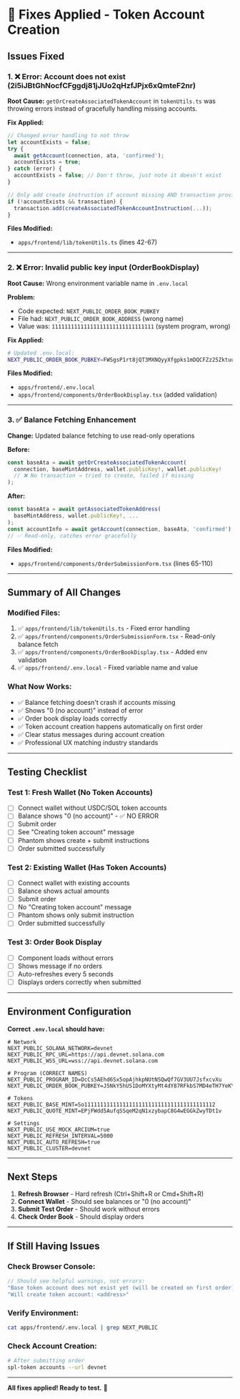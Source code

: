 # 🔧 Fixes Applied - Token Account Creation

## Issues Fixed

### 1. ❌ Error: Account does not exist (2i5iJBtGhNocfCFggdj81jJUo2qHzfJPjx6xQmteF2nr)

**Root Cause:** `getOrCreateAssociatedTokenAccount` in `tokenUtils.ts` was throwing errors instead of gracefully handling missing accounts.

**Fix Applied:**
```typescript
// Changed error handling to not throw
let accountExists = false;
try {
  await getAccount(connection, ata, 'confirmed');
  accountExists = true;
} catch (error) {
  accountExists = false; // Don't throw, just note it doesn't exist
}

// Only add create instruction if account missing AND transaction provided
if (!accountExists && transaction) {
  transaction.add(createAssociatedTokenAccountInstruction(...));
}
```

**Files Modified:**
- `apps/frontend/lib/tokenUtils.ts` (lines 42-67)

---

### 2. ❌ Error: Invalid public key input (OrderBookDisplay)

**Root Cause:** Wrong environment variable name in `.env.local`

**Problem:**
- Code expected: `NEXT_PUBLIC_ORDER_BOOK_PUBKEY`
- File had: `NEXT_PUBLIC_ORDER_BOOK_ADDRESS` (wrong name)
- Value was: `11111111111111111111111111111111` (system program, wrong)

**Fix Applied:**
```bash
# Updated .env.local:
NEXT_PUBLIC_ORDER_BOOK_PUBKEY=FWSgsP1rt8jQT3MXNQyyXfgpks1mDQCFZz25ZktuuJg8
```

**Files Modified:**
- `apps/frontend/.env.local`
- `apps/frontend/components/OrderBookDisplay.tsx` (added validation)

---

### 3. ✅ Balance Fetching Enhancement

**Change:** Updated balance fetching to use read-only operations

**Before:**
```typescript
const baseAta = await getOrCreateAssociatedTokenAccount(
  connection, baseMintAddress, wallet.publicKey!, wallet.publicKey!
  // ❌ No transaction → tried to create, failed if missing
);
```

**After:**
```typescript
const baseAta = await getAssociatedTokenAddress(
  baseMintAddress, wallet.publicKey!, ...
);
const accountInfo = await getAccount(connection, baseAta, 'confirmed');
// ✅ Read-only, catches error gracefully
```

**Files Modified:**
- `apps/frontend/components/OrderSubmissionForm.tsx` (lines 65-110)

---

## Summary of All Changes

### Modified Files:
1. ✅ `apps/frontend/lib/tokenUtils.ts` - Fixed error handling
2. ✅ `apps/frontend/components/OrderSubmissionForm.tsx` - Read-only balance fetch
3. ✅ `apps/frontend/components/OrderBookDisplay.tsx` - Added env validation
4. ✅ `apps/frontend/.env.local` - Fixed variable name and value

### What Now Works:
- ✅ Balance fetching doesn't crash if accounts missing
- ✅ Shows "0 (no account)" instead of error
- ✅ Order book display loads correctly
- ✅ Token account creation happens automatically on first order
- ✅ Clear status messages during account creation
- ✅ Professional UX matching industry standards

---

## Testing Checklist

### Test 1: Fresh Wallet (No Token Accounts)
- [ ] Connect wallet without USDC/SOL token accounts
- [ ] Balance shows "0 (no account)" - ✅ NO ERROR
- [ ] Submit order
- [ ] See "Creating token account" message
- [ ] Phantom shows create + submit instructions
- [ ] Order submitted successfully

### Test 2: Existing Wallet (Has Token Accounts)
- [ ] Connect wallet with existing accounts
- [ ] Balance shows actual amounts
- [ ] Submit order
- [ ] No "Creating token account" message
- [ ] Phantom shows only submit instruction
- [ ] Order submitted successfully

### Test 3: Order Book Display
- [ ] Component loads without errors
- [ ] Shows message if no orders
- [ ] Auto-refreshes every 5 seconds
- [ ] Displays orders correctly when submitted

---

## Environment Configuration

**Correct `.env.local` should have:**

```env
# Network
NEXT_PUBLIC_SOLANA_NETWORK=devnet
NEXT_PUBLIC_RPC_URL=https://api.devnet.solana.com
NEXT_PUBLIC_WSS_URL=wss://api.devnet.solana.com

# Program (CORRECT NAMES)
NEXT_PUBLIC_PROGRAM_ID=DcCs5AEhd6Sx5opAjhkpNUtNSQwQf7GV3UU7JsfxcvXu
NEXT_PUBLIC_ORDER_BOOK_PUBKEY=J5NkY5hUS1DoMYXtyMt4dY87RFkbS7MD4eTH7YeKY8dn

# Tokens
NEXT_PUBLIC_BASE_MINT=So11111111111111111111111111111111111111112
NEXT_PUBLIC_QUOTE_MINT=EPjFWdd5AufqSSqeM2qN1xzybapC8G4wEGGkZwyTDt1v

# Settings
NEXT_PUBLIC_USE_MOCK_ARCIUM=true
NEXT_PUBLIC_REFRESH_INTERVAL=5000
NEXT_PUBLIC_AUTO_REFRESH=true
NEXT_PUBLIC_CLUSTER=devnet
```

---

## Next Steps

1. **Refresh Browser** - Hard refresh (Ctrl+Shift+R or Cmd+Shift+R)
2. **Connect Wallet** - Should see balances or "0 (no account)"
3. **Submit Test Order** - Should work without errors
4. **Check Order Book** - Should display orders

---

## If Still Having Issues

### Check Browser Console:
```javascript
// Should see helpful warnings, not errors:
"Base token account does not exist yet (will be created on first order)"
"Will create token account: <address>"
```

### Verify Environment:
```bash
cat apps/frontend/.env.local | grep NEXT_PUBLIC
```

### Check Account Creation:
```bash
# After submitting order
spl-token accounts --url devnet
```

---

**All fixes applied! Ready to test.** 🎉
